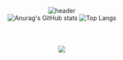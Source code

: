 <div align="center">
  
  ![header](https://capsule-render.vercel.app/api?type=waving&color=timeAuto&width=1000&height=300&section=header&text=DANNSGO&fontSize=90)
  <br>
  ![Anurag's GitHub stats](https://github-readme-stats.vercel.app/api?username=dannsgo&show_icons=true&theme=graywhite)
  ![Top Langs](https://github-readme-stats.vercel.app/api/top-langs/?username=dannsgo&theme=graywhite)
  <br>
  <h1></h1>
  <br>
  <a href="https://mail.google.com/mail/?view=cm&amp;fs=1&amp;to=dannsgo@gmail.com" target="_blank"><img src="https://img.shields.io/badge/dannsgo@gmail.com-red?style=for-the-badge&logo=Gmail&logoColor=white"/></a>

</div>
